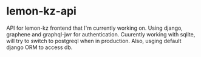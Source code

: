 # lemon-kz-api
API for lemon-kz frontend that I'm currently working on. Using django, graphene and graphql-jwr for authentication. Cuurently working with sqlite, will try to switch to postgreql when in production. Also, usging default django ORM to access db.
